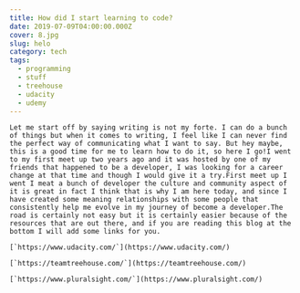 ```yaml
---
title: How did I start learning to code?
date: 2019-07-09T04:00:00.000Z
cover: 8.jpg
slug: helo
category: tech
tags:
  - programming
  - stuff
  - treehouse
  - udacity
  - udemy
---
```

```
Let me start off by saying writing is not my forte. I can do a bunch of things but when it comes to writing, I feel like I can never find the perfect way of communicating what I want to say. But hey maybe, this is a good time for me to learn how to do it, so here I go!I went to my first meet up two years ago and it was hosted by one of my friends that happened to be a developer, I was looking for a career change at that time and though I would give it a try.First meet up I went I meat a bunch of developer the culture and community aspect of it is great in fact I think that is why I am here today, and since I have created some meaning relationships with some people that consistently help me evolve in my journey of become a developer.The road is certainly not easy but it is certainly easier because of the resources that are out there, and if you are reading this blog at the bottom I will add some links for you.
```

``[`https://www.udacity.com/`](https://www.udacity.com/)``

``[`https://teamtreehouse.com/`](https://teamtreehouse.com/)``

``[`https://www.pluralsight.com/`](https://www.pluralsight.com/)``
